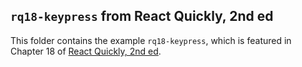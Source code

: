 ## `rq18-keypress` from React Quickly, 2nd ed

This folder contains the example `rq18-keypress`, which is featured in Chapter 18 of [React Quickly, 2nd ed](https://reactquickly.dev).
